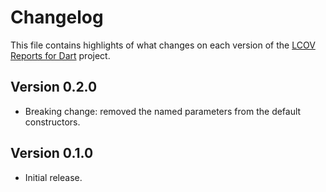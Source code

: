 # Changelog
This file contains highlights of what changes on each version of the [LCOV Reports for Dart](https://github.com/cedx/lcov.dart) project.

## Version 0.2.0
- Breaking change: removed the named parameters from the default constructors.

## Version 0.1.0
- Initial release.
